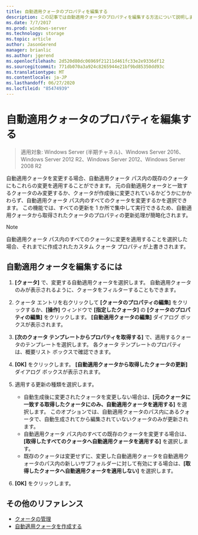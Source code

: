 ```yaml
---
title: 自動適用クォータのプロパティを編集する
description: この記事では自動適用クォータのプロパティを編集する方法について説明します。
ms.date: 7/7/2017
ms.prod: windows-server
ms.technology: storage
ms.topic: article
author: JasonGerend
manager: brianlic
ms.author: jgerend
ms.openlocfilehash: 2d520d80dc06969f21211d461fc33e2e9336df12
ms.sourcegitcommit: 771db070a3a924c8265944e21bf9bd85350dd93c
ms.translationtype: MT
ms.contentlocale: ja-JP
ms.lasthandoff: 06/27/2020
ms.locfileid: "85474939"
---
```

# <a name="edit-auto-apply-quota-properties"></a>自動適用クォータのプロパティを編集する

> 適用対象: Windows Server (半期チャネル)、Windows Server 2016、Windows Server 2012 R2、Windows Server 2012、Windows Server 2008 R2

自動適用クォータを変更する場合、自動適用クォータ パス内の既存のクォータにもこれらの変更を適用することができます。 元の自動適用クォータと一致するクォータのみ変更するか、クォータが作成後に変更されているかどうかにかかわらず、自動適用クォータ パス内のすべてのクォータを変更するかを選択できます。 この機能では、すべての更新を 1 か所で集中して実行できるため、自動適用クォータから取得されたクォータのプロパティの更新処理が簡略化されます。

> [!Note]
> 自動適用クォータ パス内のすべてのクォータに変更を適用することを選択した場合、それまでに作成されたカスタム クォータ プロパティが上書きされます。

## <a name="to-edit-an-auto-apply-quota"></a>自動適用クォータを編集するには

1.  **[クォータ]** で、変更する自動適用クォータを選択します。 自動適用クォータのみが表示されるように、クォータをフィルターすることもできます。

2.  クォータ エントリを右クリックして **[クォータのプロパティの編集]** をクリックするか、**[操作]** ウィンドウで **[指定したクォータ]** の **[クォータのプロパティの編集]** をクリックします。 **[自動適用クォータの編集]** ダイアログ ボックスが表示されます。

3.  **[次のクォータ テンプレートからプロパティを取得する]** で、適用するクォータのテンプレートを選択します。 各クォータ テンプレートのプロパティは、概要リスト ボックスで確認できます。

4.  **[OK]** をクリックします。 **[自動適用クォータから取得したクォータの更新]** ダイアログ ボックスが表示されます。

5.  適用する更新の種類を選択します。

    -   自動生成後に変更されたクォータを変更しない場合は、**[元のクォータに一致する取得したクォータにのみ、自動適用クォータを適用する]** を選択します。 このオプションでは、自動適用クォータのパス内にあるクォータで、自動生成されてから編集されていないクォータのみが更新されます。
    -   自動適用クォータ パス内のすべての既存のクォータを変更する場合は、**[取得したすべてのクォータへ自動適用クォータを適用する]** を選択します。
    -   既存のクォータは変更せずに、変更した自動適用クォータを自動適用クォータのパス内の新しいサブフォルダーに対して有効にする場合は、**[取得したクォータへ自動適用クォータを適用しない]** を選択します。

6.  **[OK]** をクリックします。

## <a name="additional-references"></a>その他のリファレンス

-   [クォータの管理](quota-management.md)
-   [自動適用クォータを作成する](create-auto-apply-quota.md)


